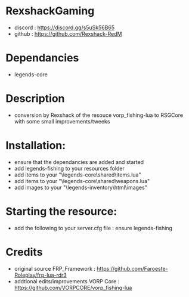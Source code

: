 # RexshackGaming
- discord : https://discord.gg/s5uSk56B65
- github : https://github.com/Rexshack-RedM

# Dependancies
- legends-core

# Description
- conversion by Rexshack of the resouce vorp_fishing-lua to RSGCore with some small improvements/tweeks

# Installation:
- ensure that the dependancies are added and started
- add legends-fishing to your resources folder
- add items to your "\legends-core\shared\items.lua"
- add items to your "\legends-core\shared\weapons.lua"
- add images to your "\legends-inventory\html\images"

# Starting the resource:
- add the following to your server.cfg file : ensure legends-fishing

# Credits
- original source FRP_Framework : https://github.com/Faroeste-Roleplay/frp-lua-rdr3
- addtional edits/improvements VORP Core : https://github.com/VORPCORE/vorp_fishing-lua
